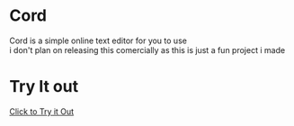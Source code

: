 # Cord 
Cord is a simple online text editor for you to use <BR>
i don't plan on releasing this comercially as this is just a fun project i made<BR>
# Try It out
[Click to Try it Out](https://whirl21.github.io/Cord)
